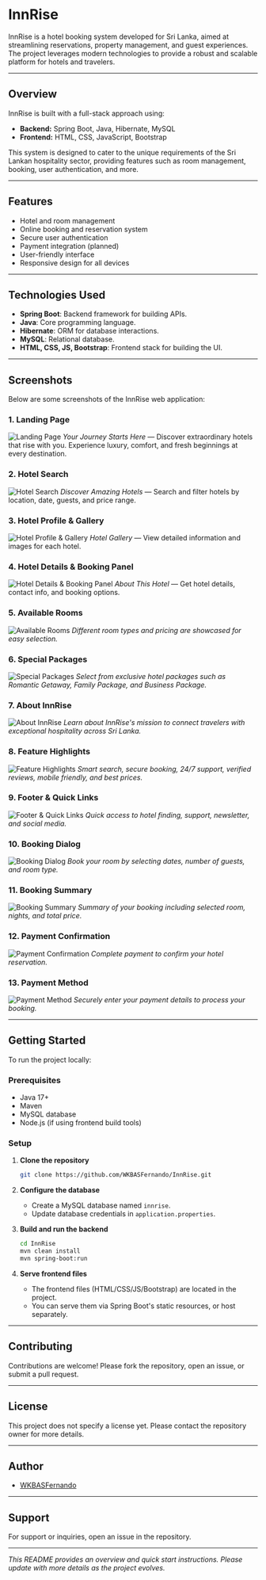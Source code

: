 # InnRise

InnRise is a hotel booking system developed for Sri Lanka, aimed at streamlining reservations, property management, and guest experiences. The project leverages modern technologies to provide a robust and scalable platform for hotels and travelers.

---

## Overview

InnRise is built with a full-stack approach using:
- **Backend:** Spring Boot, Java, Hibernate, MySQL
- **Frontend:** HTML, CSS, JavaScript, Bootstrap

This system is designed to cater to the unique requirements of the Sri Lankan hospitality sector, providing features such as room management, booking, user authentication, and more.

---

## Features

- Hotel and room management
- Online booking and reservation system
- Secure user authentication
- Payment integration (planned)
- User-friendly interface
- Responsive design for all devices

---

## Technologies Used

- **Spring Boot**: Backend framework for building APIs.
- **Java**: Core programming language.
- **Hibernate**: ORM for database interactions.
- **MySQL**: Relational database.
- **HTML, CSS, JS, Bootstrap**: Frontend stack for building the UI.

---

## Screenshots

Below are some screenshots of the InnRise web application:

### 1. Landing Page
![Landing Page](images/1.png)
*Your Journey Starts Here* — Discover extraordinary hotels that rise with you. Experience luxury, comfort, and fresh beginnings at every destination.

### 2. Hotel Search
![Hotel Search](images/2.png)
*Discover Amazing Hotels* — Search and filter hotels by location, date, guests, and price range.

### 3. Hotel Profile & Gallery
![Hotel Profile & Gallery](images/3.png)
*Hotel Gallery* — View detailed information and images for each hotel.

### 4. Hotel Details & Booking Panel
![Hotel Details & Booking Panel](images/4.png)
*About This Hotel* — Get hotel details, contact info, and booking options.

### 5. Available Rooms
![Available Rooms](images/5.png)
*Different room types and pricing are showcased for easy selection.*

### 6. Special Packages
![Special Packages](images/6.png)
*Select from exclusive hotel packages such as Romantic Getaway, Family Package, and Business Package.*

### 7. About InnRise
![About InnRise](images/7.png)
*Learn about InnRise's mission to connect travelers with exceptional hospitality across Sri Lanka.*

### 8. Feature Highlights
![Feature Highlights](images/8.png)
*Smart search, secure booking, 24/7 support, verified reviews, mobile friendly, and best prices.*

### 9. Footer & Quick Links
![Footer & Quick Links](images/9.png)
*Quick access to hotel finding, support, newsletter, and social media.*

### 10. Booking Dialog
![Booking Dialog](images/10.png)
*Book your room by selecting dates, number of guests, and room type.*

### 11. Booking Summary
![Booking Summary](images/11.png)
*Summary of your booking including selected room, nights, and total price.*

### 12. Payment Confirmation
![Payment Confirmation](images/12.png)
*Complete payment to confirm your hotel reservation.*

### 13. Payment Method
![Payment Method](images/13.png)
*Securely enter your payment details to process your booking.*

---

## Getting Started

To run the project locally:

### Prerequisites

- Java 17+
- Maven
- MySQL database
- Node.js (if using frontend build tools)

### Setup

1. **Clone the repository**
   ```bash
   git clone https://github.com/WKBASFernando/InnRise.git
   ```
2. **Configure the database**
   - Create a MySQL database named `innrise`.
   - Update database credentials in `application.properties`.

3. **Build and run the backend**
   ```bash
   cd InnRise
   mvn clean install
   mvn spring-boot:run
   ```

4. **Serve frontend files**
   - The frontend files (HTML/CSS/JS/Bootstrap) are located in the project.
   - You can serve them via Spring Boot's static resources, or host separately.

---

## Contributing

Contributions are welcome! Please fork the repository, open an issue, or submit a pull request.

---

## License

This project does not specify a license yet. Please contact the repository owner for more details.

---

## Author

- [WKBASFernando](https://github.com/WKBASFernando)

---

## Support

For support or inquiries, open an issue in the repository.

---

*This README provides an overview and quick start instructions. Please update with more details as the project evolves.*
